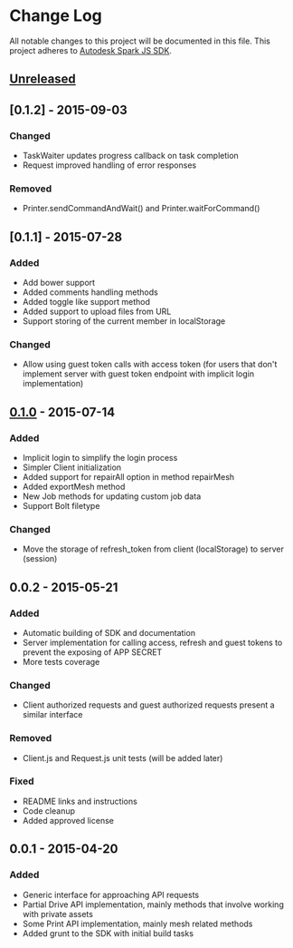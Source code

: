 # Change Log
All notable changes to this project will be documented in this file.
This project adheres to [Autodesk Spark JS SDK](https://github.com/spark3dp/spark-js-SDK).

## [Unreleased][unreleased]

## [0.1.2] - 2015-09-03
### Changed
- TaskWaiter updates progress callback on task completion
- Request improved handling of error responses

### Removed
- Printer.sendCommandAndWait() and Printer.waitForCommand() 

## [0.1.1] - 2015-07-28
### Added
- Add bower support
- Added comments handling methods
- Added toggle like support method
- Added support to upload files from URL
- Support storing of the current member in localStorage

### Changed
- Allow using guest token calls with access token (for users that don't implement server with guest token endpoint with implicit login implementation)

## [0.1.0] - 2015-07-14
### Added
- Implicit login to simplify the login process
- Simpler Client initialization
- Added support for repairAll option in method repairMesh
- Added exportMesh method
- New Job methods for updating custom job data
- Support Bolt filetype

### Changed
- Move the storage of refresh_token from client (localStorage) to server (session)

## 0.0.2 - 2015-05-21
### Added
- Automatic building of SDK and documentation
- Server implementation for calling access, refresh and guest tokens to prevent the exposing of APP SECRET
- More tests coverage

### Changed
- Client authorized requests and guest authorized requests present a similar interface

### Removed
- Client.js and Request.js unit tests (will be added later)

### Fixed
- README links and instructions
- Code cleanup
- Added approved license

## 0.0.1 - 2015-04-20
### Added
- Generic interface for approaching API requests
- Partial Drive API implementation, mainly methods that involve working with private assets
- Some Print API implementation, mainly mesh related methods
- Added grunt to the SDK with initial build tasks

[unreleased]: https://github.com/spark3dp/spark-js-SDK/compare/v0.1.1...develop
[0.1.0]: https://github.com/spark3dp/spark-js-SDK/compare/v0.0.2...v0.1.0
